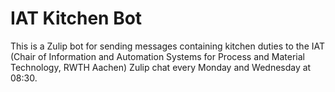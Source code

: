# IAT Kitchen Bot

This is a Zulip bot for sending messages containing kitchen duties to the IAT
(Chair of Information and Automation Systems for Process and Material Technology, RWTH Aachen) Zulip 
chat every Monday and Wednesday at 08:30.
